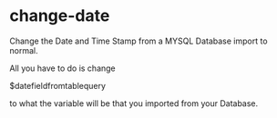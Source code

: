 # change-date
Change the Date and Time Stamp from a MYSQL Database import to normal.

All you have to do is change 

$datefieldfromtablequery

to what the variable will be that you imported from your Database.

